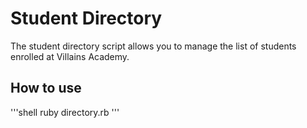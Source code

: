 # Student Directory #

The student directory script allows you to manage the list of students enrolled at Villains Academy.

  ## How to use ##

  '''shell
  ruby directory.rb
  '''
